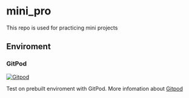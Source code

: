 # mini_pro
This repo is used for practicing mini projects 
## Enviroment
### GitPod

[![Gitpod](https://gitpod.io/button/open-in-gitpod.svg)](https://gitpod.io/#https://github.com/tritran0408/mini_pro)

Test on prebuilt enviroment with GitPod. More infomation about [Gitpod](https://gitpod.io/)
